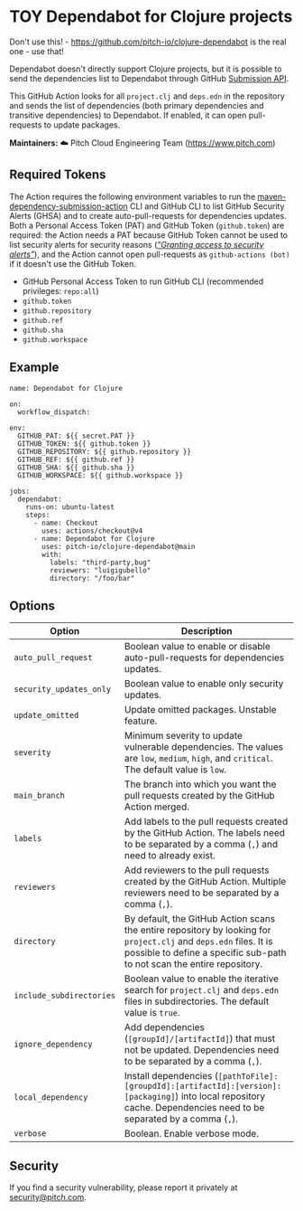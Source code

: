 # TOY Dependabot for Clojure projects

Don't use this! - https://github.com/pitch-io/clojure-dependabot is the real one - use that!

Dependabot doesn't directly support Clojure projects, but it is possible to send the dependencies list to Dependabot through GitHub [Submission API](https://docs.github.com/en/code-security/supply-chain-security/understanding-your-software-supply-chain/using-the-dependency-submission-api). 

This GitHub Action looks for all `project.clj` and `deps.edn` in the repository and sends the list of dependencies (both primary dependencies and transitive dependencies) to Dependabot. If enabled, it can open pull-requests to update packages.

**Maintainers:** ☁️ Pitch Cloud Engineering Team (https://www.pitch.com)

## Required Tokens

The Action requires the following environment variables to run the [maven-dependency-submission-action](https://github.com/advanced-security/maven-dependency-submission-action) CLI and GitHub CLI to list GitHub Security Alerts (GHSA) and to create auto-pull-requests for dependencies updates. Both a Personal Access Token (PAT) and GitHub Token (`github.token`) are required: the Action needs a PAT because GitHub Token cannot be used to list security alerts for security reasons ([_"Granting access to security alerts"_](https://docs.github.com/en/repositories/managing-your-repositorys-settings-and-features/enabling-features-for-your-repository/managing-security-and-analysis-settings-for-your-repository#granting-access-to-security-alerts)), and the Action cannot open pull-requests as `github-actions (bot)` if it doesn't use the GitHub Token.


- GitHub Personal Access Token to run GitHub CLI (recommended privileges: `repo:all`)
- `github.token`
- `github.repository`
- `github.ref`
- `github.sha`
- `github.workspace`

## Example

```
name: Dependabot for Clojure

on:
  workflow_dispatch:

env:
  GITHUB_PAT: ${{ secret.PAT }}
  GITHUB_TOKEN: ${{ github.token }}
  GITHUB_REPOSITORY: ${{ github.repository }}
  GITHUB_REF: ${{ github.ref }}
  GITHUB_SHA: ${{ github.sha }}
  GITHUB_WORKSPACE: ${{ github.workspace }}

jobs:
  dependabot:
    runs-on: ubuntu-latest
    steps:
      - name: Checkout
        uses: actions/checkout@v4
      - name: Dependabot for Clojure
        uses: pitch-io/clojure-dependabot@main
        with:
          labels: "third-party,bug"
          reviewers: "luigigubello"
          directory: "/foo/bar"
```

## Options

| Option | Description |
| --- | --- |
| `auto_pull_request` | Boolean value to enable or disable auto-pull-requests for dependencies updates. |
| `security_updates_only`| Boolean value to enable only security updates. |
| `update_omitted` | Update omitted packages. Unstable feature. |
| `severity` | Minimum severity to update vulnerable dependencies. The values are `low`, `medium`, `high`, and `critical`. The default value is `low`. |
| `main_branch` | The branch into which you want the pull requests created by the GitHub Action merged. |
| `labels` | Add labels to the pull requests created by the GitHub Action. The labels need to be separated by a comma (`,`) and need to already exist. |
| `reviewers` | Add reviewers to the pull requests created by the GitHub Action. Multiple reviewers need to be separated by a comma (`,`). |
| `directory` | By default, the GitHub Action scans the entire repository by looking for `project.clj` and `deps.edn` files. It is possible to define a specific sub-path to not scan the entire repository. |
| `include_subdirectories` | Boolean value to enable the iterative search for `project.clj` and `deps.edn` files in subdirectories. The default value is `true`. |
| `ignore_dependency` | Add dependencies (`[groupId]/[artifactId]`) that must not be updated. Dependencies need to be separated by a comma (`,`). |
| `local_dependency` | Install dependencies (`[pathToFile]:[groupdId]:[artifactId]:[version]:[packaging]`) into local repository cache. Dependencies need to be separated by a comma (`,`). |
| `verbose` | Boolean. Enable verbose mode. |


## Security

If you find a security vulnerability, please report it privately at security@pitch.com.
